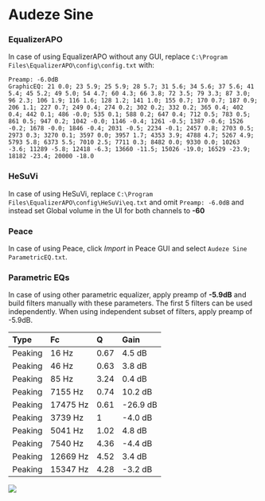 # Audeze Sine

### EqualizerAPO
In case of using EqualizerAPO without any GUI, replace `C:\Program Files\EqualizerAPO\config\config.txt`
with:
```
Preamp: -6.0dB
GraphicEQ: 21 0.0; 23 5.9; 25 5.9; 28 5.7; 31 5.6; 34 5.6; 37 5.6; 41 5.4; 45 5.2; 49 5.0; 54 4.7; 60 4.3; 66 3.8; 72 3.5; 79 3.3; 87 3.0; 96 2.3; 106 1.9; 116 1.6; 128 1.2; 141 1.0; 155 0.7; 170 0.7; 187 0.9; 206 1.1; 227 0.7; 249 0.4; 274 0.2; 302 0.2; 332 0.2; 365 0.4; 402 0.4; 442 0.1; 486 -0.0; 535 0.1; 588 0.2; 647 0.4; 712 0.5; 783 0.5; 861 0.5; 947 0.2; 1042 -0.0; 1146 -0.4; 1261 -0.5; 1387 -0.6; 1526 -0.2; 1678 -0.0; 1846 -0.4; 2031 -0.5; 2234 -0.1; 2457 0.8; 2703 0.5; 2973 0.3; 3270 0.1; 3597 0.0; 3957 1.7; 4353 3.9; 4788 4.7; 5267 4.9; 5793 5.8; 6373 5.5; 7010 2.5; 7711 0.3; 8482 0.0; 9330 0.0; 10263 -3.6; 11289 -5.8; 12418 -6.3; 13660 -11.5; 15026 -19.0; 16529 -23.9; 18182 -23.4; 20000 -18.0
```

### HeSuVi
In case of using HeSuVi, replace `C:\Program Files\EqualizerAPO\config\HeSuVi\eq.txt` and omit `Preamp:
-6.0dB` and instead set Global volume in the UI for both channels to **-60**

### Peace
In case of using Peace, click *Import* in Peace GUI and select `Audeze Sine ParametricEQ.txt`.

### Parametric EQs
In case of using other parametric equalizer, apply preamp of **-5.9dB** and build filters manually
with these parameters. The first 5 filters can be used independently.
When using independent subset of filters, apply preamp of -5.9dB.

| Type    | Fc       |    Q | Gain     |
|:--------|:---------|:-----|:---------|
| Peaking | 16 Hz    | 0.67 | 4.5 dB   |
| Peaking | 46 Hz    | 0.63 | 3.8 dB   |
| Peaking | 85 Hz    | 3.24 | 0.4 dB   |
| Peaking | 7155 Hz  | 0.74 | 10.2 dB  |
| Peaking | 17475 Hz | 0.61 | -26.9 dB |
| Peaking | 3739 Hz  | 1    | -4.0 dB  |
| Peaking | 5041 Hz  | 1.02 | 4.8 dB   |
| Peaking | 7540 Hz  | 4.36 | -4.4 dB  |
| Peaking | 12669 Hz | 4.52 | 3.4 dB   |
| Peaking | 15347 Hz | 4.28 | -3.2 dB  |

![](https://raw.githubusercontent.com/jaakkopasanen/AutoEq/master/results/oratory1990/harman_in-ear_2017-1/Audeze%20Sine/Audeze%20Sine.png)